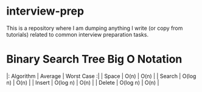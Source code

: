 # interview-prep

This is a repository where I am dumping anything I write (or copy from tutorials) related to common interview preparation tasks.

# Binary Search Tree Big O Notation

|: Algorithm | Average | Worst Case :|
| Space | O(n) | O(n) |
| Search | O(log n) | O(n) |
| Insert | O(log n) | O(n) |
| Delete | O(log n) | O(n) |

